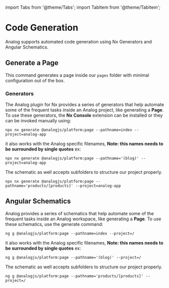 import Tabs from '@theme/Tabs';
import TabItem from '@theme/TabItem';

# Code Generation

Analog supports automated code generation using Nx Generators and Angular Schematics.

## Generate a Page

This command generates a page inside our `pages` folder with minimal configuration out of the box.

<Tabs groupId="project-type">
  <TabItem value="Nx">

### Generators

The Analog plugin for Nx provides a series of generators that help automate some of the frequent tasks inside an Analog project, like generating a **Page**. To use these generators, the **Nx Console** extension can be installed or they can be invoked manually using:

```shell
npx nx generate @analogjs/platform:page --pathname=index --project=analog-app
```

it also works with the Analog specific filenames, **Note: this names needs to be surrounded by single quotes** ex:

```shell
npx nx generate @analogjs/platform:page --pathname='(blog)' --project=analog-app
```

The schematic as well accepts subfolders to structure our project properly.

```shell
npx nx generate @analogjs/platform:page --pathname='products/[products]' --project=analog-app
```

  </TabItem>

  <TabItem label="Schematics" value="schematics">

## Angular Schematics

Analog provides a series of schematics that help automate some of the frequent tasks inside an Analog workspace, like generating a **Page**. To use these schematics, use the generate command:

```shell
ng g @analogjs/platform:page --pathname=index --project=/
```

it also works with the Analog specific filenames, **Note: this names needs to be surrounded by single quotes** ex:

```shell
ng g @analogjs/platform:page --pathname='(blog)' --project=/
```

The schematic as well accepts subfolders to structure our project properly.

```shell
ng g @analogjs/platform:page --pathname='products/[products]' --project=/
```

  </TabItem>
</Tabs>
